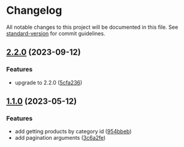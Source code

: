 # Changelog

All notable changes to this project will be documented in this file. See [standard-version](https://github.com/conventional-changelog/standard-version) for commit guidelines.

## [2.2.0](https://github.com/amplience/dc-integration-tester/compare/v1.1.1...v2.2.0) (2023-09-12)


### Features

* upgrade to 2.2.0 ([5cfa236](https://github.com/amplience/dc-integration-tester/commit/5cfa236c7d2e0eb3b46c556c978b15693782da08))

## [1.1.0](https://github.com/amplience/dc-integration-tester/compare/v1.0.0...v1.1.0) (2023-05-12)


### Features

* add getting products by category id ([954bbeb](https://github.com/amplience/dc-integration-tester/commit/954bbeb38cf40284ceeb726b72ed1daa8eb50e76))
* add pagination arguments ([3c6a2fe](https://github.com/amplience/dc-integration-tester/commit/3c6a2fe7ba77d2d0d940e456459ed656eea0cbe2))
